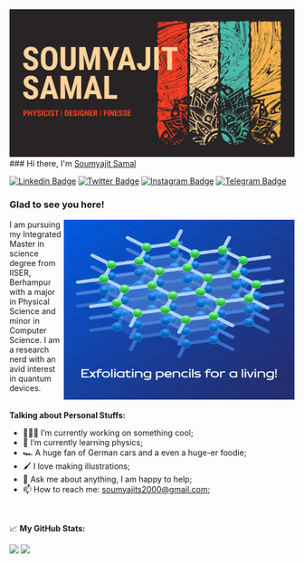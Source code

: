 <img alt="GIF" src="cover-01.png" />
### Hi there, I'm <a href="https://gkassym.netlify.app" target="_blank">Soumyajit Samal</a> 

[![Linkedin Badge](https://img.shields.io/badge/-LinkedIn-0e76a8?style=flat-square&logo=Linkedin&logoColor=white)](https://www.linkedin.com/in/soumyajitsamal/)
[![Twitter Badge](https://img.shields.io/badge/-Twitter-00acee?style=flat-square&logo=Twitter&logoColor=white)](https://twitter.com/soumyajit140300)
[![Instagram Badge](https://img.shields.io/badge/-Instagram-e4405f?style=flat-square&logo=Instagram&logoColor=white)](https://www.instagram.com/soumyajit.14/)
[![Telegram Badge](https://img.shields.io/badge/-Quora-9F2100?style=flat-square&logo=Quora&logoColor=white)](https://www.quora.com/profile/Soumyajit-Samal-2)

### Glad to see you here!
<img align="right" alt="GIF" src="pencil-01.png" width="408" height="318" />
I am pursuing my Integrated Master in science degree from IISER, Berhampur with a major in Physical Science and minor in Computer Science. I am a research nerd with an avid interest in quantum devices. 


<br>
<br>

**Talking about Personal Stuffs:**

- 👨🏻‍💻 I’m currently working on something cool;
- 🚀 I’m currently learning physics;
- 🏎️ A huge fan of German cars and a even a huge-er foodie;
- 🖌️ I love making illustrations;
- 💬 Ask me about anything, I am happy to help;
- 📫 How to reach me: soumyajits2000@gmail.com;

</br>

📈 **My GitHub Stats:**

<p>
  <img height="180em" src="https://github-readme-stats.vercel.app/api?username=soumyajits2000&show_icons=true&hide_border=true&&count_private=true&include_all_commits=true" />
  <img height="180em" src="https://github-readme-stats.vercel.app/api/top-langs/?username=soumyajits2000&exclude_repo=KNN-Image-Classification&show_icons=true&hide_border=true&layout=compact&langs_count=8"/>
</p>




